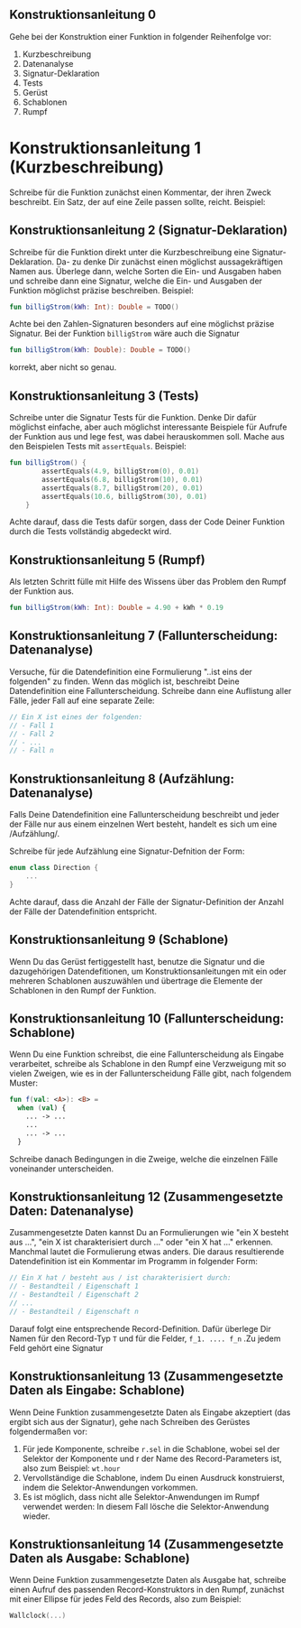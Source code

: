 ## Konstruktionsanleitung 0

Gehe bei der Konstruktion einer Funktion in folgender Reihenfolge vor:

1. Kurzbeschreibung
2. Datenanalyse
3. Signatur-Deklaration
4. Tests
5. Gerüst
6. Schablonen
7. Rumpf

# Konstruktionsanleitung 1 (Kurzbeschreibung)

Schreibe für die Funktion zunächst einen Kommentar, der ihren Zweck beschreibt.
Ein Satz, der auf eine Zeile passen sollte, reicht.  Beispiel:

## Konstruktionsanleitung 2 (Signatur-Deklaration)

Schreibe für die Funktion direkt unter die Kurzbeschreibung eine
Signatur-Deklaration. Da- zu denke Dir zunächst einen möglichst aussagekräftigen
Namen aus. Überlege dann, welche Sorten die Ein- und Ausgaben haben und schreibe
dann eine Signatur, welche die Ein- und Ausgaben der Funktion möglichst präzise
beschreiben. Beispiel:

```kotlin
fun billigStrom(kWh: Int): Double = TODO()
```

Achte bei den Zahlen-Signaturen besonders auf eine möglichst präzise
Signatur. Bei der Funktion `billigStrom` wäre auch die Signatur

```kotlin
fun billigStrom(kWh: Double): Double = TODO()
```

korrekt, aber nicht so genau.


## Konstruktionsanleitung 3 (Tests)

Schreibe unter die Signatur Tests für die Funktion. Denke Dir dafür möglichst
einfache, aber auch möglichst interessante Beispiele für Aufrufe der Funktion
aus und lege fest, was dabei herauskommen soll. Mache aus den Beispielen Tests
mit `assertEquals`. Beispiel:

```kotlin
fun billigStrom() {
        assertEquals(4.9, billigStrom(0), 0.01)
        assertEquals(6.8, billigStrom(10), 0.01)
        assertEquals(8.7, billigStrom(20), 0.01)
        assertEquals(10.6, billigStrom(30), 0.01)
    }
```

Achte darauf, dass die Tests dafür sorgen, dass der Code Deiner Funktion durch
die Tests vollständig abgedeckt wird.


## Konstruktionsanleitung 5 (Rumpf)

Als letzten Schritt fülle mit Hilfe des Wissens über das Problem den Rumpf der
Funktion aus.

```kotlin
fun billigStrom(kWh: Int): Double = 4.90 + kWh * 0.19
```
## Konstruktionsanleitung 7 (Fallunterscheidung: Datenanalyse)

Versuche, für die Datendefinition eine Formulierung "..ist eins der folgenden"
zu finden. Wenn das möglich ist, beschreibt Deine Datendefinition eine
Fallunterscheidung. Schreibe dann eine Auflistung aller Fälle, jeder Fall auf
eine separate Zeile:

```kotlin
// Ein X ist eines der folgenden:
// - Fall 1
// - Fall 2
// - ...
// - Fall n
```

## Konstruktionsanleitung 8 (Aufzählung: Datenanalyse)

Falls Deine Datendefinition eine Fallunterscheidung beschreibt und jeder der
Fälle nur aus einem einzelnen Wert besteht, handelt es sich um eine /Aufzählung/.

Schreibe für jede Aufzählung eine Signatur-Defnition der Form:

```kotlin
enum class Direction {
    ...
}
```

Achte darauf, dass die Anzahl der Fälle der Signatur-Definition der Anzahl der
Fälle der Datendefinition entspricht.

## Konstruktionsanleitung 9 (Schablone)

Wenn Du das Gerüst fertiggestellt hast, benutze die Signatur und die
dazugehörigen Datendefitionen, um Konstruktionsanleitungen mit ein oder
mehreren Schablonen auszuwählen und übertrage die Elemente der Schablonen in den
Rumpf der Funktion.

## Konstruktionsanleitung 10 (Fallunterscheidung: Schablone)

Wenn Du eine Funktion schreibst, die eine Fallunterscheidung als Eingabe
verarbeitet, schreibe als Schablone in den Rumpf eine Verzweigung mit so
vielen Zweigen, wie es in der Fallunterscheidung Fälle gibt, nach folgendem
Muster:

```kotlin
fun f(val: <A>): <B> =
  when (val) {
    ... -> ...
	...
	... -> ...
  }
```

Schreibe danach Bedingungen in die Zweige, welche die einzelnen Fälle
voneinander unterscheiden.


## Konstruktionsanleitung 12 (Zusammengesetzte Daten: Datenanalyse)

Zusammengesetzte Daten kannst Du an Formulierungen wie "ein X besteht aus ...",
"ein X ist charakterisiert durch ..." oder "ein X hat ..." erkennen. Manchmal
lautet die Formulierung etwas anders. Die daraus resultierende Datendefinition
ist ein Kommentar im Programm in folgender Form:

```kotlin
// Ein X hat / besteht aus / ist charakterisiert durch:
// - Bestandteil / Eigenschaft 1
// - Bestandteil / Eigenschaft 2
// ...
// - Bestandteil / Eigenschaft n
```

Darauf folgt eine entsprechende Record-Definition. Dafür überlege Dir Namen für
den Record-Typ `T` und für die Felder, `f_1. .... f_n` .Zu jedem Feld gehört eine Signatur

## Konstruktionsanleitung 13 (Zusammengesetzte Daten als Eingabe: Schablone)

Wenn Deine Funktion zusammengesetzte Daten als Eingabe akzeptiert (das ergibt
sich aus der Signatur), gehe nach Schreiben des Gerüstes folgendermaßen vor:

1. Für jede Komponente, schreibe `r.sel` in die Schablone, wobei sel der
   Selektor der Komponente und r der Name des Record-Parameters ist, also zum
   Beispiel: `wt.hour`
2. Vervollständige die Schablone, indem Du einen Ausdruck konstruierst, indem
   die Selektor-Anwendungen vorkommen.
3. Es ist möglich, dass nicht alle Selektor-Anwendungen im Rumpf verwendet
   werden: In diesem Fall lösche die Selektor-Anwendung wieder.

## Konstruktionsanleitung 14 (Zusammengesetzte Daten als Ausgabe: Schablone)

Wenn Deine Funktion zusammengesetzte Daten als Ausgabe hat, schreibe einen
Aufruf des passenden Record-Konstruktors in den Rumpf, zunächst mit einer
Ellipse für jedes Feld des Records, also zum Beispiel:

```kotlin
Wallclock(...)
```
